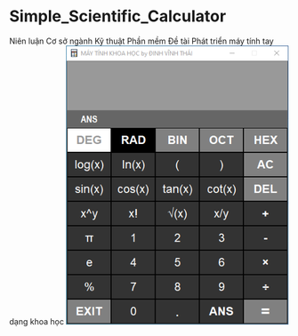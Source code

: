 # Simple_Scientific_Calculator
Niên luận Cơ sở ngành Kỹ thuật Phần mềm
Đề tài Phát triển máy tính tay dạng khoa học
<img src="Project2.png" width="400"/>
